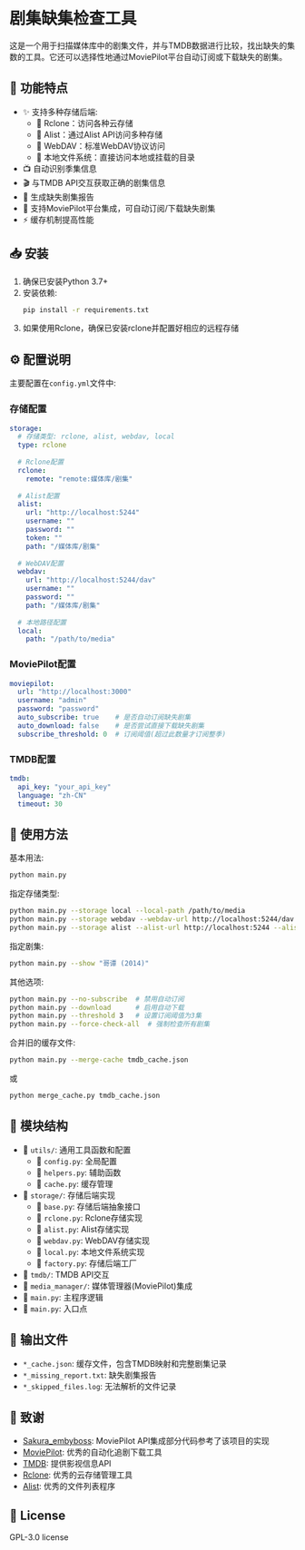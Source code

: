 # 剧集缺集检查工具

这是一个用于扫描媒体库中的剧集文件，并与TMDB数据进行比较，找出缺失的集数的工具。它还可以选择性地通过MoviePilot平台自动订阅或下载缺失的剧集。

## 🌟 功能特点

- ✨ 支持多种存储后端:
  - 🔸 Rclone：访问各种云存储
  - 🔸 Alist：通过Alist API访问多种存储
  - 🔸 WebDAV：标准WebDAV协议访问
  - 🔸 本地文件系统：直接访问本地或挂载的目录
- 📺 自动识别季集信息
- 🎬 与TMDB API交互获取正确的剧集信息
- 📝 生成缺失剧集报告
- 🚀 支持MoviePilot平台集成，可自动订阅/下载缺失剧集
- ⚡️ 缓存机制提高性能

## 📥 安装

1. 确保已安装Python 3.7+
2. 安装依赖:
   ```bash
   pip install -r requirements.txt
   ```
3. 如果使用Rclone，确保已安装rclone并配置好相应的远程存储

## ⚙️ 配置说明

主要配置在`config.yml`文件中:

### 存储配置
```yaml
storage:
  # 存储类型: rclone, alist, webdav, local
  type: rclone
  
  # Rclone配置
  rclone:
    remote: "remote:媒体库/剧集"
  
  # Alist配置
  alist:
    url: "http://localhost:5244"
    username: ""
    password: ""
    token: ""
    path: "/媒体库/剧集"
  
  # WebDAV配置
  webdav:
    url: "http://localhost:5244/dav"
    username: ""
    password: ""
    path: "/媒体库/剧集"
  
  # 本地路径配置
  local:
    path: "/path/to/media"
```

### MoviePilot配置
```yaml
moviepilot:
  url: "http://localhost:3000"
  username: "admin"
  password: "password"
  auto_subscribe: true    # 是否自动订阅缺失剧集
  auto_download: false    # 是否尝试直接下载缺失剧集
  subscribe_threshold: 0  # 订阅阈值(超过此数量才订阅整季)
```

### TMDB配置
```yaml
tmdb:
  api_key: "your_api_key"
  language: "zh-CN"
  timeout: 30
```

## 🚀 使用方法

基本用法:
```bash
python main.py
```

指定存储类型:
```bash
python main.py --storage local --local-path /path/to/media
python main.py --storage webdav --webdav-url http://localhost:5244/dav --webdav-username user --webdav-password pass --webdav-path /media
python main.py --storage alist --alist-url http://localhost:5244 --alist-username user --alist-password pass --alist-path /media
```

指定剧集:
```bash
python main.py --show "哥谭 (2014)"
```

其他选项:
```bash
python main.py --no-subscribe  # 禁用自动订阅
python main.py --download      # 启用自动下载
python main.py --threshold 3   # 设置订阅阈值为3集
python main.py --force-check-all  # 强制检查所有剧集
```

合并旧的缓存文件:
```bash
python main.py --merge-cache tmdb_cache.json
```
或
```bash
python merge_cache.py tmdb_cache.json
```

## 📁 模块结构

- 📂 `utils/`: 通用工具函数和配置
  - 📄 `config.py`: 全局配置
  - 📄 `helpers.py`: 辅助函数
  - 📄 `cache.py`: 缓存管理
- 📂 `storage/`: 存储后端实现
  - 📄 `base.py`: 存储后端抽象接口
  - 📄 `rclone.py`: Rclone存储实现
  - 📄 `alist.py`: Alist存储实现
  - 📄 `webdav.py`: WebDAV存储实现
  - 📄 `local.py`: 本地文件系统实现
  - 📄 `factory.py`: 存储后端工厂
- 📂 `tmdb/`: TMDB API交互
- 📂 `media_manager/`: 媒体管理器(MoviePilot)集成
- 📄 `main.py`: 主程序逻辑
- 📄 `main.py`: 入口点

## 📝 输出文件

- `*_cache.json`: 缓存文件，包含TMDB映射和完整剧集记录
- `*_missing_report.txt`: 缺失剧集报告
- `*_skipped_files.log`: 无法解析的文件记录

## 💐 致谢

- [Sakura_embyboss](https://github.com/berry8838/Sakura_embyboss): MoviePilot API集成部分代码参考了该项目的实现
- [MoviePilot](https://github.com/jxxghp/MoviePilot): 优秀的自动化追剧下载工具
- [TMDB](https://www.themoviedb.org/): 提供影视信息API
- [Rclone](https://rclone.org/): 优秀的云存储管理工具
- [Alist](https://alist.nn.ci/): 优秀的文件列表程序

## 📜 License

GPL-3.0 license 
